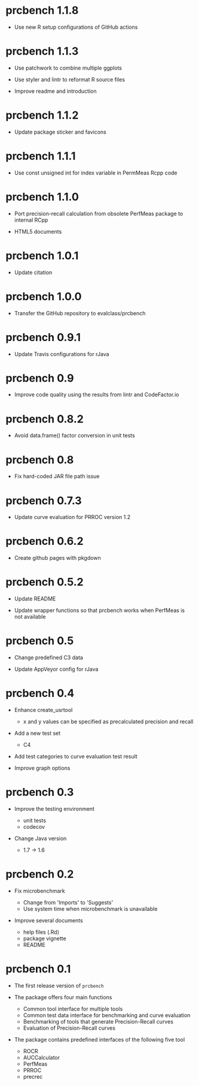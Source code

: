 # prcbench 1.1.8

* Use new R setup configurations of GitHub actions

# prcbench 1.1.3

* Use patchwork to combine multiple ggplots

* Use styler and lintr to reformat R source files

* Improve readme and introduction

# prcbench 1.1.2

* Update package sticker and favicons

# prcbench 1.1.1

* Use const unsigned int for index variable in PermMeas Rcpp code

# prcbench 1.1.0

* Port precision-recall calculation from obsolete PerfMeas package to internal RCpp

* HTML5 documents

# prcbench 1.0.1

* Update citation

# prcbench 1.0.0

* Transfer the GitHub repository to evalclass/prcbench

# prcbench 0.9.1

* Update Travis configurations for rJava

# prcbench 0.9

* Improve code quality using the results from lintr and CodeFactor.io

# prcbench 0.8.2

* Avoid data.frame() factor conversion in unit tests

# prcbench 0.8

* Fix hard-coded JAR file path issue

# prcbench 0.7.3

* Update curve evaluation for PRROC version 1.2

# prcbench 0.6.2

* Create github pages with pkgdown

# prcbench 0.5.2

* Update README

* Update wrapper functions so that prcbench works when PerfMeas is not available

# prcbench 0.5

* Change predefined C3 data

* Update AppVeyor config for rJava

# prcbench 0.4

* Enhance create_usrtool
    * x and y values can be specified as precalculated precision and recall
    
* Add a new test set
    * C4

* Add test categories to curve evaluation test result

* Improve graph options
    
# prcbench 0.3

* Improve the testing environment
    * unit tests
    * codecov
    
* Change Java version
    * 1.7 -> 1.6
       
# prcbench 0.2

* Fix microbenchmark
    * Change from 'Imports' to 'Suggests'
    * Use system time when microbenchmark is unavailable
    
* Improve several documents
    * help files (.Rd)
    * package vignette
    * README  
    
# prcbench 0.1

* The first release version of `prcbench`

* The package offers four main functions
    * Common tool interface for multiple tools
    * Common test data interface for benchmarking and curve evaluation
    * Benchmarking of tools that generate Precision-Recall curves
    * Evaluation of Precision-Recall curves
    
* The package contains predefined interfaces of the following five tool
    * ROCR
    * AUCCalculator
    * PerfMeas
    * PRROC
    * precrec    
